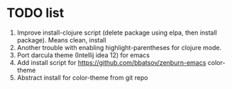 # TODO list
1. Improve install-clojure script (delete package using elpa, then install package). Means clean, install
2. Another trouble with enabling highlight-parentheses for clojure mode.
3. Port darcula theme (Intellij idea 12) for emacs
4. Add install script for https://github.com/bbatsov/zenburn-emacs color-theme
5. Abstract install for color-theme from git repo



